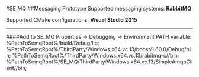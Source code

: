 #SE MQ
##Messaging Prototype
Supported messaging systems: **RabbitMQ**

Supported CMake configurations: **Visual Studio 2015**
___
####Add to SE_MQ Properties -> Debugging -> Environment PATH variable:
%PathToSemqRoot%/build/Debug/lib;
%PathToSemqRoot%/ThirdParty/Windows.x64.vc.13/boost/1.60.0/Debug/bin;
%PathToSemqRoot%/ThirdParty/Windows.x64.vc.13/rabitmq-c//bin;
%PathToSemqRoot%/SE_MQ/ThirdParty/Windows.x64.vc.13/SimpleAmqpClient//bin;